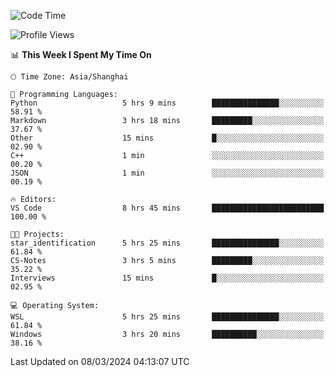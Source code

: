 <!--START_SECTION:waka-->
![Code Time](http://img.shields.io/badge/Code%20Time-1%2C528%20hrs%2022%20mins-blue)

![Profile Views](http://img.shields.io/badge/Profile%20Views-0-blue)

📊 **This Week I Spent My Time On** 

```text
🕑︎ Time Zone: Asia/Shanghai

💬 Programming Languages: 
Python                   5 hrs 9 mins        ███████████████░░░░░░░░░░   58.91 % 
Markdown                 3 hrs 18 mins       █████████░░░░░░░░░░░░░░░░   37.67 % 
Other                    15 mins             █░░░░░░░░░░░░░░░░░░░░░░░░   02.90 % 
C++                      1 min               ░░░░░░░░░░░░░░░░░░░░░░░░░   00.20 % 
JSON                     1 min               ░░░░░░░░░░░░░░░░░░░░░░░░░   00.19 % 

🔥 Editors: 
VS Code                  8 hrs 45 mins       █████████████████████████   100.00 % 

🐱‍💻 Projects: 
star_identification      5 hrs 25 mins       ███████████████░░░░░░░░░░   61.84 % 
CS-Notes                 3 hrs 5 mins        █████████░░░░░░░░░░░░░░░░   35.22 % 
Interviews               15 mins             █░░░░░░░░░░░░░░░░░░░░░░░░   02.95 % 

💻 Operating System: 
WSL                      5 hrs 25 mins       ███████████████░░░░░░░░░░   61.84 % 
Windows                  3 hrs 20 mins       ██████████░░░░░░░░░░░░░░░   38.16 % 
```


 Last Updated on 08/03/2024 04:13:07 UTC
<!--END_SECTION:waka-->